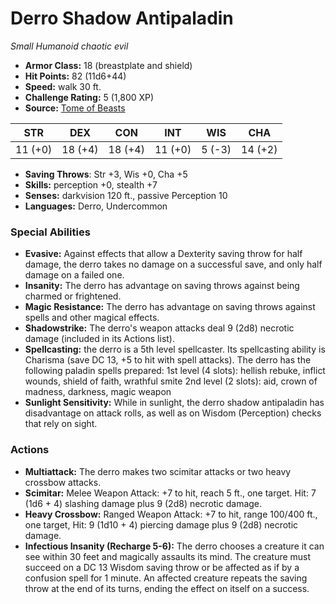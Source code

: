 # Derro Shadow Antipaladin

*Small* *Humanoid* *chaotic evil*

- **Armor Class:** 18 (breastplate and shield)
- **Hit Points:** 82 (11d6+44)
- **Speed:** walk 30 ft.
- **Challenge Rating:** 5 (1,800 XP)
- **Source:** [Tome of Beasts](https://koboldpress.com/kpstore/product/tome-of-beasts-for-5th-edition-print/)

| STR | DEX | CON | INT | WIS | CHA |
| --- | --- | --- | --- | --- | --- |
| 11 (+0) | 18 (+4) | 18 (+4) | 11 (+0) | 5 (-3) | 14 (+2) |

- **Saving Throws**: Str +3, Wis +0, Cha +5
- **Skills:** perception +0, stealth +7
- **Senses:** darkvision 120 ft., passive Perception 10
- **Languages:** Derro, Undercommon
### Special Abilities
- **Evasive:** Against effects that allow a Dexterity saving throw for half damage, the derro takes no damage on a successful save, and only half damage on a failed one.
- **Insanity:** The derro has advantage on saving throws against being charmed or frightened.
- **Magic Resistance:** The derro has advantage on saving throws against spells and other magical effects.
- **Shadowstrike:** The derro's weapon attacks deal 9 (2d8) necrotic damage (included in its Actions list).
- **Spellcasting:** the derro is a 5th level spellcaster. Its spellcasting ability is Charisma (save DC 13, +5 to hit with spell attacks). The derro has the following paladin spells prepared:  1st level (4 slots): hellish rebuke, inflict wounds, shield of faith, wrathful smite  2nd level (2 slots): aid, crown of madness, darkness, magic weapon
- **Sunlight Sensitivity:** While in sunlight, the derro shadow antipaladin has disadvantage on attack rolls, as well as on Wisdom (Perception) checks that rely on sight.
### Actions
- **Multiattack:** The derro makes two scimitar attacks or two heavy crossbow attacks.
- **Scimitar:** Melee Weapon Attack: +7 to hit, reach 5 ft., one target. Hit: 7 (1d6 + 4) slashing damage plus 9 (2d8) necrotic damage.
- **Heavy Crossbow:** Ranged Weapon Attack: +7 to hit, range 100/400 ft., one target, Hit: 9 (1d10 + 4) piercing damage plus 9 (2d8) necrotic damage.
- **Infectious Insanity (Recharge 5-6):** The derro chooses a creature it can see within 30 feet and magically assaults its mind. The creature must succeed on a DC 13 Wisdom saving throw or be affected as if by a confusion spell for 1 minute. An affected creature repeats the saving throw at the end of its turns, ending the effect on itself on a success.
